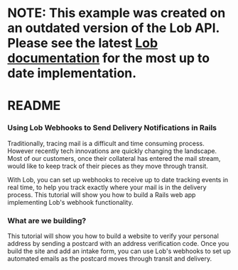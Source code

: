 # NOTE: This example was created on an outdated version of the Lob API. Please see the latest [Lob documentation](https://lob.com/docs) for the most up to date implementation.

# README

### Using Lob Webhooks to Send Delivery Notifications in Rails

Traditionally, tracing mail is a difficult and time consuming process. However recently tech innovations are quickly changing the landscape. Most of our customers, once their collateral has entered the mail stream, would like to keep track of their pieces as they move through transit.

With Lob, you can set up webhooks to receive up to date tracking events in real time, to help you track exactly where your mail is in the delivery process. This tutorial will show you how to build a Rails web app implementing Lob's webhook functionality.

### What are we building?

This tutorial will show you how to build a website to verify your personal address by sending a postcard with an address verification code. Once you build the site and add an intake form, you can use Lob's webhooks to set up automated emails as the postcard moves through transit and delivery.
